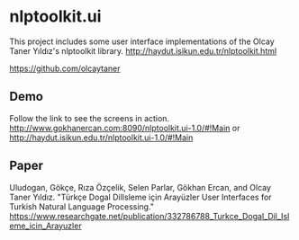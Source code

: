 # nlptoolkit.ui
This project includes some user interface implementations of the Olcay Taner Yıldız's nlptoolkit library. 
http://haydut.isikun.edu.tr/nlptoolkit.html 

https://github.com/olcaytaner

## Demo
Follow the link to see the screens in action.
http://www.gokhanercan.com:8090/nlptoolkit.ui-1.0/#!Main or http://haydut.isikun.edu.tr/nlptoolkit.ui-1.0/#!Main

## Paper
Uludogan, Gökçe, Rıza Özçelik, Selen Parlar, Gökhan Ercan, and Olcay Taner Yıldız. "Türkçe Dogal DilIsleme için Arayüzler User Interfaces for Turkish Natural Language Processing." https://www.researchgate.net/publication/332786788_Turkce_Dogal_Dil_Isleme_icin_Arayuzler
